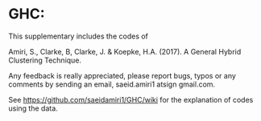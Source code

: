 # GHC: 
This supplementary includes the codes of 
 
Amiri, S., Clarke, B, Clarke, J. & Koepke, H.A. (2017). A General Hybrid Clustering Technique.

Any feedback is really appreciated, please report bugs, typos or any comments by sending an email, saeid.amiri1 atsign gmail.com. 

See  https://github.com/saeidamiri1/GHC/wiki for the explanation of codes using the data. 
